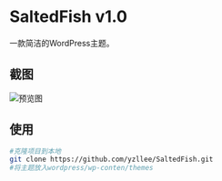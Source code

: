 # SaltedFish v1.0 

一款简洁的WordPress主题。

## 截图

![预览图](https://raw.githubusercontent.com/yzllee/WordPress-Theme/master/screenshot.png) 

## 使用

``` bash
#克隆项目到本地
git clone https://github.com/yzllee/SaltedFish.git
#将主题放入wordpress/wp-conten/themes
```

